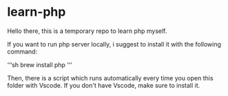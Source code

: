 # learn-php
Hello there, this is a temporary repo to learn php myself.

If you want to run php server locally, i suggest to install it with the following command:

‘‘‘sh
brew install php
‘‘‘

Then, there is a script which runs automatically every time you open this folder with Vscode.
If you don't have Vscode, make sure to install it.